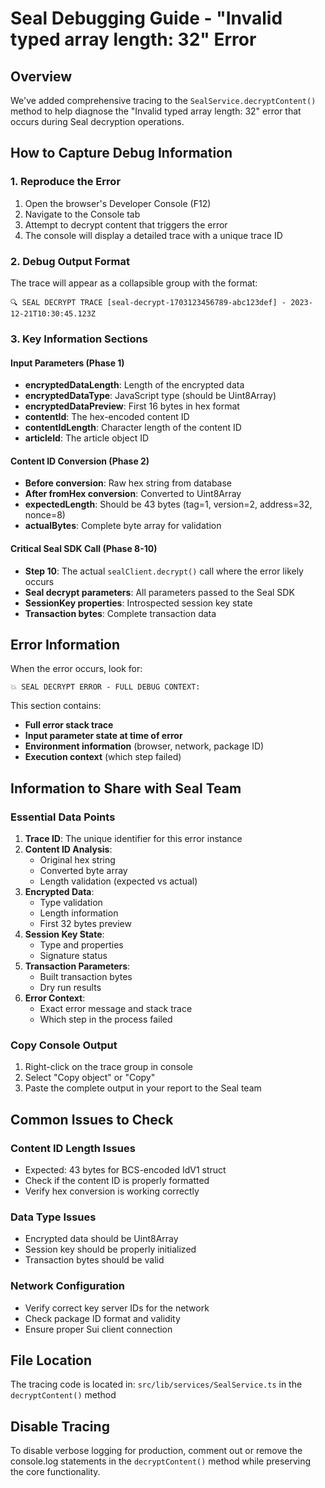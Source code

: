 # Seal Debugging Guide - "Invalid typed array length: 32" Error

## Overview
We've added comprehensive tracing to the `SealService.decryptContent()` method to help diagnose the "Invalid typed array length: 32" error that occurs during Seal decryption operations.

## How to Capture Debug Information

### 1. Reproduce the Error
1. Open the browser's Developer Console (F12)
2. Navigate to the Console tab
3. Attempt to decrypt content that triggers the error
4. The console will display a detailed trace with a unique trace ID

### 2. Debug Output Format
The trace will appear as a collapsible group with the format:
```
🔍 SEAL DECRYPT TRACE [seal-decrypt-1703123456789-abc123def] - 2023-12-21T10:30:45.123Z
```

### 3. Key Information Sections

#### Input Parameters (Phase 1)
- **encryptedDataLength**: Length of the encrypted data
- **encryptedDataType**: JavaScript type (should be Uint8Array)
- **encryptedDataPreview**: First 16 bytes in hex format
- **contentId**: The hex-encoded content ID
- **contentIdLength**: Character length of the content ID
- **articleId**: The article object ID

#### Content ID Conversion (Phase 2)
- **Before conversion**: Raw hex string from database
- **After fromHex conversion**: Converted to Uint8Array
- **expectedLength**: Should be 43 bytes (tag=1, version=2, address=32, nonce=8)
- **actualBytes**: Complete byte array for validation

#### Critical Seal SDK Call (Phase 8-10)
- **Step 10**: The actual `sealClient.decrypt()` call where the error likely occurs
- **Seal decrypt parameters**: All parameters passed to the Seal SDK
- **SessionKey properties**: Introspected session key state
- **Transaction bytes**: Complete transaction data

## Error Information
When the error occurs, look for:
```
💥 SEAL DECRYPT ERROR - FULL DEBUG CONTEXT:
```

This section contains:
- **Full error stack trace**
- **Input parameter state at time of error**
- **Environment information** (browser, network, package ID)
- **Execution context** (which step failed)

## Information to Share with Seal Team

### Essential Data Points
1. **Trace ID**: The unique identifier for this error instance
2. **Content ID Analysis**:
   - Original hex string
   - Converted byte array
   - Length validation (expected vs actual)
3. **Encrypted Data**:
   - Type validation
   - Length information
   - First 32 bytes preview
4. **Session Key State**:
   - Type and properties
   - Signature status
5. **Transaction Parameters**:
   - Built transaction bytes
   - Dry run results
6. **Error Context**:
   - Exact error message and stack trace
   - Which step in the process failed

### Copy Console Output
1. Right-click on the trace group in console
2. Select "Copy object" or "Copy"
3. Paste the complete output in your report to the Seal team

## Common Issues to Check

### Content ID Length Issues
- Expected: 43 bytes for BCS-encoded IdV1 struct
- Check if the content ID is properly formatted
- Verify hex conversion is working correctly

### Data Type Issues
- Encrypted data should be Uint8Array
- Session key should be properly initialized
- Transaction bytes should be valid

### Network Configuration
- Verify correct key server IDs for the network
- Check package ID format and validity
- Ensure proper Sui client connection

## File Location
The tracing code is located in:
`src/lib/services/SealService.ts` in the `decryptContent()` method

## Disable Tracing
To disable verbose logging for production, comment out or remove the console.log statements in the `decryptContent()` method while preserving the core functionality.
